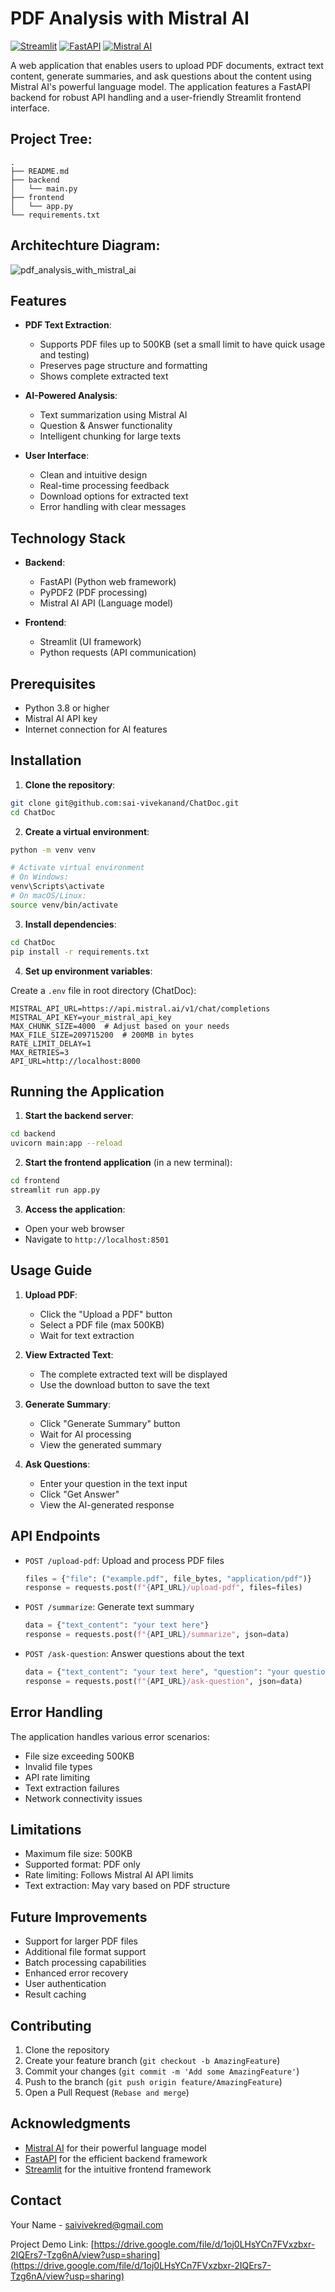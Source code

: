 # PDF Analysis with Mistral AI
[![Streamlit](https://img.shields.io/badge/Streamlit-FF4B4B?style=for-the-badge&logo=streamlit&logoColor=white)](https://streamlit.io)
[![FastAPI](https://img.shields.io/badge/FastAPI-009688?style=for-the-badge&logo=fastapi&logoColor=white)](https://fastapi.tiangolo.com/)
[![Mistral AI](https://img.shields.io/badge/Mistral_AI-black?style=for-the-badge&logo=data:image/svg+xml;base64,PHN2ZyB4bWxucz0iaHR0cDovL3d3dy53My5vcmcvMjAwMC9zdmciIHdpZHRoPSI0OCIgaGVpZ2h0PSI0OCIgdmlld0JveD0iMCAwIDI0IDI0IiBmaWxsPSJub25lIiBzdHJva2U9ImN1cnJlbnRDb2xvciIgc3Ryb2tlLXdpZHRoPSIyIiBzdHJva2UtbGluZWNhcD0icm91bmQiIHN0cm9rZS1saW5lam9pbj0icm91bmQiPjxwYXRoIGQ9Ik0xMiAyTDIgN2wxMCA1IDEwLTV6Ii8+PHBhdGggZD0iTTIgMTdsMTAgNSAxMC01Ii8+PHBhdGggZD0iTTIgMTJsMTAgNSAxMC01Ii8+PC9zdmc+)](https://mistral.ai)

A web application that enables users to upload PDF documents, extract text content, generate summaries, and ask questions about the content using Mistral AI's powerful language model. The application features a FastAPI backend for robust API handling and a user-friendly Streamlit frontend interface.

## Project Tree:

```
.
├── README.md
├── backend
│   └── main.py
├── frontend
│   └── app.py
└── requirements.txt
```

## Architechture Diagram:
![pdf_analysis_with_mistral_ai](https://github.com/user-attachments/assets/9fa5e73d-e06d-4645-a07a-4f2f99d1d787)


## Features

- **PDF Text Extraction**: 
  - Supports PDF files up to 500KB (set a small limit to have quick usage and testing)
  - Preserves page structure and formatting
  - Shows complete extracted text

- **AI-Powered Analysis**:
  - Text summarization using Mistral AI
  - Question & Answer functionality
  - Intelligent chunking for large texts

- **User Interface**:
  - Clean and intuitive design
  - Real-time processing feedback
  - Download options for extracted text
  - Error handling with clear messages

## Technology Stack

- **Backend**:
  - FastAPI (Python web framework)
  - PyPDF2 (PDF processing)
  - Mistral AI API (Language model)

- **Frontend**:
  - Streamlit (UI framework)
  - Python requests (API communication)

## Prerequisites

- Python 3.8 or higher
- Mistral AI API key
- Internet connection for AI features

## Installation

1. **Clone the repository**:
```bash
git clone git@github.com:sai-vivekanand/ChatDoc.git
cd ChatDoc
```

2. **Create a virtual environment**:
```bash
python -m venv venv

# Activate virtual environment
# On Windows:
venv\Scripts\activate
# On macOS/Linux:
source venv/bin/activate
```

3. **Install dependencies**:

```bash
cd ChatDoc
pip install -r requirements.txt
```

4. **Set up environment variables**:

Create a `.env` file in root directory (ChatDoc):

```env
MISTRAL_API_URL=https://api.mistral.ai/v1/chat/completions
MISTRAL_API_KEY=your_mistral_api_key
MAX_CHUNK_SIZE=4000  # Adjust based on your needs
MAX_FILE_SIZE=209715200  # 200MB in bytes
RATE_LIMIT_DELAY=1
MAX_RETRIES=3
API_URL=http://localhost:8000
```

## Running the Application

1. **Start the backend server**:
```bash
cd backend
uvicorn main:app --reload
```

2. **Start the frontend application** (in a new terminal):
```bash
cd frontend
streamlit run app.py
```

3. **Access the application**:
- Open your web browser
- Navigate to `http://localhost:8501`

## Usage Guide

1. **Upload PDF**:
   - Click the "Upload a PDF" button
   - Select a PDF file (max 500KB)
   - Wait for text extraction

2. **View Extracted Text**:
   - The complete extracted text will be displayed
   - Use the download button to save the text

3. **Generate Summary**:
   - Click "Generate Summary" button
   - Wait for AI processing
   - View the generated summary

4. **Ask Questions**:
   - Enter your question in the text input
   - Click "Get Answer"
   - View the AI-generated response

## API Endpoints

- `POST /upload-pdf`: Upload and process PDF files
  ```python
  files = {"file": ("example.pdf", file_bytes, "application/pdf")}
  response = requests.post(f"{API_URL}/upload-pdf", files=files)
  ```

- `POST /summarize`: Generate text summary
  ```python
  data = {"text_content": "your text here"}
  response = requests.post(f"{API_URL}/summarize", json=data)
  ```

- `POST /ask-question`: Answer questions about the text
  ```python
  data = {"text_content": "your text here", "question": "your question"}
  response = requests.post(f"{API_URL}/ask-question", json=data)
  ```

## Error Handling

The application handles various error scenarios:
- File size exceeding 500KB
- Invalid file types
- API rate limiting
- Text extraction failures
- Network connectivity issues

## Limitations

- Maximum file size: 500KB
- Supported format: PDF only
- Rate limiting: Follows Mistral AI API limits
- Text extraction: May vary based on PDF structure

## Future Improvements

- Support for larger PDF files
- Additional file format support
- Batch processing capabilities
- Enhanced error recovery
- User authentication
- Result caching

## Contributing

1. Clone the repository
2. Create your feature branch (`git checkout -b AmazingFeature`)
3. Commit your changes (`git commit -m 'Add some AmazingFeature'`)
4. Push to the branch (`git push origin feature/AmazingFeature`)
5. Open a Pull Request (`Rebase and merge`)

## Acknowledgments

- [Mistral AI](https://mistral.ai/) for their powerful language model
- [FastAPI](https://fastapi.tiangolo.com/) for the efficient backend framework
- [Streamlit](https://streamlit.io/) for the intuitive frontend framework

## Contact

Your Name - [saivivekred@gmail.com](mailto:saivivekred@gmail.com)

Project Demo Link: [https://drive.google.com/file/d/1oj0LHsYCn7FVxzbxr-2IQErs7-Tzg6nA/view?usp=sharing](https://drive.google.com/file/d/1oj0LHsYCn7FVxzbxr-2IQErs7-Tzg6nA/view?usp=sharing)

